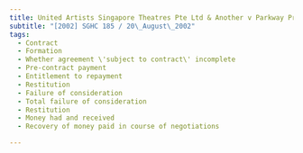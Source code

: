 ```yaml
---
title: United Artists Singapore Theatres Pte Ltd & Another v Parkway Properties Pte Ltd & Another 
subtitle: "[2002] SGHC 185 / 20\_August\_2002"
tags:
  - Contract
  - Formation
  - Whether agreement \'subject to contract\' incomplete
  - Pre-contract payment
  - Entitlement to repayment
  - Restitution
  - Failure of consideration
  - Total failure of consideration
  - Restitution
  - Money had and received
  - Recovery of money paid in course of negotiations

---
```


